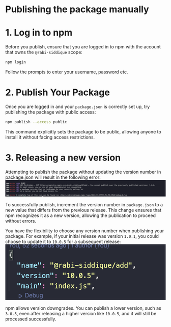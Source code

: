 # Publishing the package manually

# 1. Log in to npm

Before you publish, ensure that you are logged in to npm with the account that owns the `@rabi-siddique` scope:

```bash
npm login
```

Follow the prompts to enter your username, password etc.

# 2. Publish Your Package

Once you are logged in and your `package.json` is correctly set up, try publishing the package with public access:

```bash
npm publish --access public
```

This command explicitly sets the package to be public, allowing anyone to install it without facing access restrictions.

# 3. Releasing a new version

Attempting to publish the package without updating the version number in package.json will result in the following error:
![403 Forbidden](./media/403.png)

To successfully publish, increment the version number in `package.json` to a new value that differs from the previous release. This change ensures that npm recognizes it as a new version, allowing the publication to proceed without errors.

You have the flexibility to choose any version number when publishing your package. For example, if your initial release was version `1.0.1`, you could choose to update it to `10.0.5` for a subsequent release:
![Version](./media/version.png)

npm allows version downgrades. You can publish a lower version, such as `3.0.5`, even after releasing a higher version like `10.0.5`, and it will still be processed successfully.
